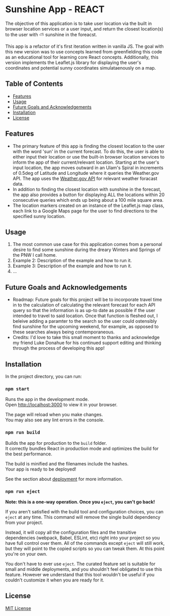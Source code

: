 # Sunshine App - REACT

The objective of this application is to take user location via the built in browser location services or a user input, and return the closest location(s) to the user with ⛅ sunshine in the foreacst. 

This app is a refactor of it's first iteration written in vanilla JS. The goal with this new version was to use concepts learned from greenfielding this code as an educational tool for learning core React concepts. Additionally, this version implements the Leaflet.js library for displaying the user's coordinates and potential sunny coordinates simulataenously on a map. 

## Table of Contents

- [Features](#features)
- [Usage](#usage)
- [Future Goals and Acknowledgements](#future-goals-and-acknowledgements)
- [Installation](#installation)
- [License](#license)

## Features

- The primary feature of this app is finding the closest location to the user with the word 'sun' in the current forecast. To do this, the user is able to either input their location or use the built-in browser location services to inform the app of their current/relevant location. Starting at the user's input location, the app moves outward in an Ulam's Spiral in increments of 0.5deg of Latitude and Longitude where it queries the Weather.gov API. The app uses the [Weather.gov API](https://www.weather.gov/documentation/services-web-api) for relevant weather foracast data. 
- In addition to finding the closest location with sunshine in the forecast, the app also provides a button for displaying ALL the locations within 20 consecutive queries which ends up being about a 100 mile square area. 
- The location markers created on an instance of the Leaflet.js map class, each link to a Google Maps page for the user to find directions to the specified sunny location. 

## Usage

1. The most common use case for this application comes from a personal desire to find some sunshine during the dreary Winters and Springs of the PNW I call home. 
2. Example 2: Description of the example and how to run it.
3. Example 3: Description of the example and how to run it.
4. ...

## Future Goals and Acknowledgements

- Roadmap: Future goals for this project will be to incorporate travel time in to the calculation of calculating the relevant forecast for each API query so that the information is as up-to date as possible if the user intended to travel to said location. Once that function is fleshed out, I beleive adding a paramter to the search so the user could ostensibly find sunshine for the upcoming weekend, for example, as opposed to these searches always being contemporaneous. 
- Credits: I'd love to take this small moment to thanks and acknowledge my friend Luke Donahue for his continued support editing and thinking through the process of developing this app!

## Installation

In the project directory, you can run:

### `npm start`

Runs the app in the development mode.\
Open [http://localhost:3000](http://localhost:3000) to view it in your browser.

The page will reload when you make changes.\
You may also see any lint errors in the console.

### `npm run build`

Builds the app for production to the `build` folder.\
It correctly bundles React in production mode and optimizes the build for the best performance.

The build is minified and the filenames include the hashes.\
Your app is ready to be deployed!

See the section about [deployment](https://facebook.github.io/create-react-app/docs/deployment) for more information.

### `npm run eject`

**Note: this is a one-way operation. Once you `eject`, you can't go back!**

If you aren't satisfied with the build tool and configuration choices, you can `eject` at any time. This command will remove the single build dependency from your project.

Instead, it will copy all the configuration files and the transitive dependencies (webpack, Babel, ESLint, etc) right into your project so you have full control over them. All of the commands except `eject` will still work, but they will point to the copied scripts so you can tweak them. At this point you're on your own.

You don't have to ever use `eject`. The curated feature set is suitable for small and middle deployments, and you shouldn't feel obligated to use this feature. However we understand that this tool wouldn't be useful if you couldn't customize it when you are ready for it.

## License

[MIT License](https://opensource.org/license/mit/)

